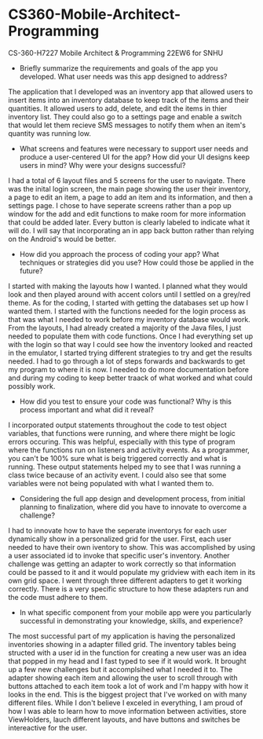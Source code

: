 # CS360-Mobile-Architect-Programming
CS-360-H7227 Mobile Architect &amp; Programming 22EW6 for SNHU


- Briefly summarize the requirements and goals of the app you developed. What user needs was this app designed to address?

The application that I developed was an inventory app that allowed users to insert items into an inventory database to keep track of the items and their quantities. It allowed users to add, delete, and edit the items in thier inventory list. They could also go to a settings page and enable a switch that would let them recieve SMS messages to notify them when an item's quantity was running low.


- What screens and features were necessary to support user needs and produce a user-centered UI for the app? How did your UI designs keep users in mind? Why were your designs successful?

I had a total of 6 layout files and 5 screens for the user to navigate. There was the inital login screen, the main page showing the user their inventory, a page to edit an item, a page to add an item and its information, and then a settings page. I chose to have seperate screens rather than a pop up window for the add and edit functions to make room for more information that could be added later. Every button is clearly labeled to indicate what it will do. I will say that incorporating an in app back button rather than relying on the Android's would be better. 


- How did you approach the process of coding your app? What techniques or strategies did you use? How could those be applied in the future?

I started with making the layouts how I wanted. I planned what they would look and then played around with accent colors until I settled on a grey/red theme. As for the coding, I started with getting the databases set up how I wanted them. I started with the functions needed for the login process as that was what I needed to work before my inventory database would work. From the layouts, I had already created a majority of the Java files, I just needed to populate them with code functions. Once I had everything set up with the login so that way I could see how the inventory looked and reacted in the emulator, I started trying different strategies to try and get the results needed. I had to go through a lot of steps forwards and backwards to get my program to where it is now. I needed to do more documentation before and during my coding to keep better traack of what worked and what could possibly work.


- How did you test to ensure your code was functional? Why is this process important and what did it reveal?

I incorporated output statements throughout the code to test object variables, that functions were running, and where there might be logic errors occuring. This was helpful, especially with this type of program where the functions run on listeners and activity events. As a programmer, you can't be 100% sure what is beig triggered correctly and what is running. These output statements helped my to see that I was running a class twice because of an activity event. I could also see that some variables were not being populated with what I wanted them to.


- Considering the full app design and development process, from initial planning to finalization, where did you have to innovate to overcome a challenge?

I had to innovate how to have the seperate inventorys for each user dynamically show in a personalized grid for the user. First, each user needed to have their own iventory to show. This was accomplished by using a user associated id to invoke that specific user's inventory. Another challenge was getting an adapter to work correctly so that information could be passed to it and it would populate my gridview with each item in its own grid space. I went through three different adapters to get it working correctly. There is a very specific structure to how these adapters run and the code must adhere to them.


- In what specific component from your mobile app were you particularly successful in demonstrating your knowledge, skills, and experience?

The most successful part of my application is having the personalized inventories showing in a adapter filled grid. The inventory tables being structed with a user id in the function for creating a new user was an idea that popped in my head and I fast typed to see if it would work. It brought up a few new challenges but it accomplsihed what I needed it to. The adapter showing each item and allowing the user to scroll through with buttons attached to each item took a lot of work and I'm happy with how it looks in the end. This is the biggest project that I've worked on with many different files. While I don't believe I exceled in everything, I am proud of how I was able to learn how to move information between activities, store ViewHolders, lauch different layouts, and have buttons and switches be intereactive for the user.
